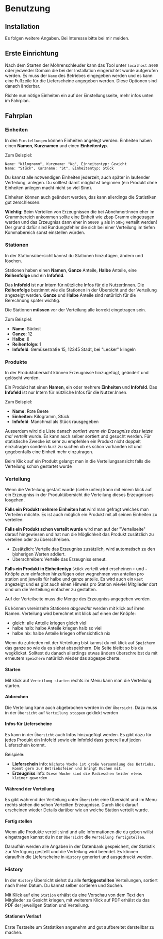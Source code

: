 # Benutzung

## Installation

Es folgen weitere Angaben. Bei Interesse bitte bei mir melden.


## Erste Einrichtung

Nach dem Starten der Möhrenschleuder kann das Tool unter `localhost:5000` oder jedweder Domain die bei der Installation eingerichtet wurde aufgerufen werden.
Es muss der `Name` des Betriebes eingegeben werden und es kann eine Fußzeile für die Lieferscheine angegeben werden.
Diese Optionen sind danach änderbar.

Richte nun nötige Einheiten ein auf der Einstellungsseite, mehr infos unten im Fahrplan.


## Fahrplan

### Einheiten

In den `Einstellungen` können Einheiten angelegt werden. Einheiten haben einen **Namen**, **Kurznamen** und einen **Einheitentyp**.

Zum Beispiel:

```
Name: "Kilogramm", Kurzname: "Kg", Einheitentyp: Gewicht
Name: "Stück", Kurzname: "St", Einheitentyp: Stück
```

Du kannst alle notwendigen Einheiten jederzeit, auch später in laufender Verteilung, anlegen. Du solltest damit möglichst beginnen (ein Produkt ohne Einheiten anlegen macht nicht so viel Sinn).

Einheiten können auch geändert werden, das kann allerdings die Statistiken gut zerschiessen.

**Wichtig**: Beim Verteilen von Erzeugnissen die bei Abnehmer:Innen eher im Grammbereich ankommen sollte eine Einheit wie zbsp Gramm eingetragen werden und das Erzeugniss dann eher in `50000 g` als in `50kg` verteilt werden! Der grund dafür sind Rundungsfehler die sich bei einer Verteilung im tiefen Kommabereich sonst einstellen würden.


### Stationen

In der Stationsübersicht kannst du Stationen hinzufügen, ändern und löschen.

Stationen haben einen **Namen**, **Ganze** Anteile, **Halbe** Anteile, eine **Reihenfolge** und ein **Infofeld**.


Das **Infofeld** ist nur Intern für nützliche Infos für die Nutzer:Innen.
Die **Reihenfolge** bestimmt wie die Stationen in der Übersicht und der Verteilung angezeigt werden.
**Ganze** und **Halbe** Anteile sind natürlich für die Berechnung später wichtig.

Die Stationen **müssen** vor der Verteilung alle korrekt eingetragen sein.

Zum Beispiel:

 * **Name**: Südost
 * **Ganze**: 12
 * **Halbe**: 8
 * **Reihenfolge**: 1
 * **Infofeld**: Gemüsestraße 15, 12345 Stadt, bei "Lecker" klingeln


### Produkte

In der Produktübersicht können Erzeugnisse hinzugefügt, geändert und gelöscht werden.

Ein Produkt hat einen **Namen**, ein oder mehrere **Einheiten** und **Infofeld**.
Das **Infofeld** ist nur Intern für nützliche Infos für die Nutzer:Innen.

Zum Beispiel:

 * **Name**: Rote Beete
 * **Einheiten**: Kilogramm, Stück
 * **Infofeld**: Manchmal als Stück rausgegeben

Ausserdem wird die Liste danach *sortiert wann ein Erzeugniss dass letzte mal verteilt* wurde. Es kann auch selber sortiert und gesucht werden. Für statistische Zwecke ist sehr zu empfehlen ein Produkt nicht doppelt einzutragen sondern kurz zu suchen ob es schon vorhanden ist und gegebenfalls eine Einheit mehr einzutragen.


Beim Klick auf ein Produkt gelangt man in die Verteilungsansicht falls die Verteilung schon gestartet wurde


### Verteilung

Wenn die Verteilung gestart wurde (siehe unten) kann mit einem klick auf ein Erzeugniss in der Produktübersicht die Verteilung dieses Erzeugnisses losgehen.

**Falls ein Produkt mehrere Einheiten hat** wird man gefragt welches man Verteilen möchte. Es ist auch möglich ein Produkt mit all seinen Einheiten zu verteilen.

**Falls ein Produkt schon verteilt wurde** wird man auf der "Verteilseite" darauf hingewiesen und hat nun die Möglichkeit das Produkt zusätzlich zu verteilen oder zu überschreiben.

 * Zusätzlich: Verteile das Erzeugniss zusätzlich, wird automatisch zu den bisherigen Werten addiert.
 * Überschreiben: Verteile das Erzeugniss erneut.

**Falls ein Produkt in Einheitentyp** `Stück` verteilt wird erscheinen `+` und `-` Knöpfe zum einfachen hinzufügen oder wegnehmen von anteilen pro station und jeweils für halbe und ganze anteile. Es wird auch ein `Rest` angezeigt und es gibt auch einen Hinweis pro Station wieviel Mitglieder dort sind um die Verteilung einfacher zu gestalten.

Auf der Verteilseite muss die Menge des Erzeugniss angegeben werden.

Es können vereinzelte Stationen *abgewählt* werden mit klick auf ihren Namen. Verteilung wird berechnet mit klick auf einen der Knöpfe:

 * gleich: alle Anteile kriegen gleich viel
 * halbe halb: halbe Anteile kriegen halb so viel
 * halbe nix: halbe Anteile kriegen offensichtlich nix

Wenn du zufrieden mit der Verteilung bist kannst du mit klick auf `Speichern` das ganze so wie du es siehst abspeichern. Die Seite bleibt so bis du wegklickst. Solltest du danach allerdings etwas ändern überschreibst du mit erneutem `Speichern` natürlich wieder das abgespeicherte.


#### Starten

Mit klick auf `Verteilung starten` rechts im Menu kann man die Verteilung starten.

#### Abbrechen

Die Verteilung kann auch abgebrochen werden in der `Übersicht`. Dazu muss in der `Übersicht` auf `Verteilung stoppen` geklickt werden

#### Infos für Lieferscheine

Es kann in der `Übersicht` auch Infos hinzugefügt werden. Es gibt dazu für jedes Produkt ein Infofeld sowie ein Infofeld dass generell auf jeden Lieferschein kommt.

Beispiele:

 * **Lieferschein** info: `Nächste Woche ist große Versammlung des Betriebs. Kommt gern zur Betriebsfeier und bringt Kuchen mit.`
 * **Erzeugniss** info: `Diese Woche sind die Radieschen leider etwas kleiner geworden`

#### Während der Verteilung

Es gibt während der Verteilung unter `Übersicht` eine Übersicht und im Menu rechts stehen die schon Verteilten Erzeugnisse. Durch klick darauf erscheinen wieder Details darüber wie an welche Station verteilt wurde.

#### Fertig stellen

Wenn alle Produkte verteilt sind und alle Informationen die du geben willst eingetragen kannst du in der `Übersicht` die `Verteilung fertigstellen`.

Daraufhin werden alle Angaben in der Datenbank gespeichert, der Statistik zur Verfügung gestellt und die Verteilung wird beendet. Es können daraufhin die Lieferscheine in `History` generiert und ausgedruckt werden.


### History

In der `History` Übersicht siehst du alle **fertiggestellten** Verteilungen, sortiert nach Ihrem Datum. Du kannst selber sortieren und Suchen.

Mit Klick auf eine `Station` erhälst du eine Vorschau von dem Text den Mitglieder zu Gesicht kriegen, mit weiterem Klick auf PDF erhälst du das PDF der jeweiligen Station und Verteilung.

#### Stationen Verlauf

Erste Testseite um Statistiken angenehm und gut aufbereitet darstellbar zu machen.
